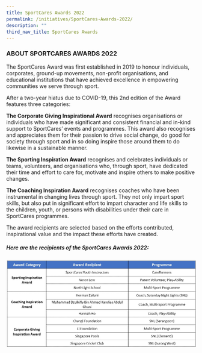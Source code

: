 ```yaml
---
title: SportCares Awards 2022
permalink: /initiatives/SportCares-Awards-2022/
description: ""
third_nav_title: SportCares Awards
---
```



### ABOUT SPORTCARES AWARDS 2022

The SportCares Award was first established in 2019 to honour individuals, corporates, ground-up movements, non-profit organisations, and educational institutions that have achieved excellence in empowering communities we serve through sport.

After a two-year hiatus due to COVID-19, this 2nd edition of the Award features three categories: 

**The Corporate Giving Inspirational Award** recognises organisations or individuals who have made significant and consistent financial and in-kind support to SportCares’ events and programmes. This award also recognises and appreciates them for their passion to drive social change, do good for society through sport and in so doing inspire those around them to do likewise in a sustainable manner.

**The Sporting Inspiration Award** recognises and celebrates individuals or teams, volunteers, and organisations who, through sport, have dedicated their time and effort to care for, motivate and inspire others to make positive changes.

**The Coaching Inspiration Award** recognises coaches who have been instrumental in changing lives through sport. They not only impart sport skills, but also put in significant effort to impart character and life skills to the children, youth, or persons with disabilities under their care in SportCares programmes.

The award recipients are selected based on the efforts contributed, inspirational value and the impact these efforts have created. 

##### Here are the recipients of the SportCares Awards 2022:  
![](/images/Award%20Recipients%202022%20Website.jpg)